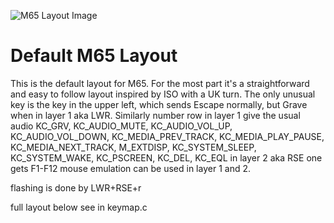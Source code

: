![M65 Layout Image](https://i.imgur.com/Z2O8yhG.png)

# Default M65 Layout

This is the default layout for M65. For the most part it's a straightforward and easy to follow layout inspired by ISO with a UK
turn.  The only unusual key is the key in the upper left, which sends Escape normally, but Grave when in layer 1 aka LWR.  Similarly
number row in layer 1 give the usual audio KC_GRV, KC_AUDIO_MUTE,  KC_AUDIO_VOL_UP,  KC_AUDIO_VOL_DOWN,   KC_MEDIA_PREV_TRACK,
KC_MEDIA_PLAY_PAUSE,  KC_MEDIA_NEXT_TRACK, M_EXTDISP,  KC_SYSTEM_SLEEP, KC_SYSTEM_WAKE, KC_PSCREEN, KC_DEL, KC_EQL in layer 2 aka
RSE one gets F1-F12 mouse emulation can be used in layer 1 and 2.

flashing is done by LWR+RSE+r

full layout below see in keymap.c
